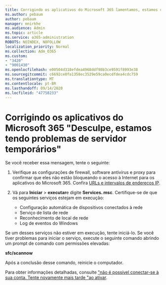 ```yaml
---
title: Corrigindo os aplicativos do Microsoft 365 lamentamos, estamos com mensagens de problemas de servidor temporárias
ms.author: pebaum
author: pebaum
manager: mnirkhe
ms.audience: Admin
ms.topic: article
ms.service: o365-administration
ROBOTS: NOINDEX, NOFOLLOW
localization_priority: Normal
ms.collection: Adm_O365
ms.custom:
- "3420"
- "9001430"
ms.openlocfilehash: e00504d318efdea4968ddf98b3ce9591f8993e38
ms.sourcegitcommit: c6692ce0fa1358ec3529e59ca0ecdfdea4cdc759
ms.translationtype: MT
ms.contentlocale: pt-BR
ms.lasthandoff: 09/14/2020
ms.locfileid: "47758233"
---
```

# <a name="fixing-the-microsoft-365-apps-sorry-we-are-having-temporary-server-issues-message"></a>Corrigindo os aplicativos do Microsoft 365 "Desculpe, estamos tendo problemas de servidor temporários"

Se você receber essa mensagem, tente o seguinte:

1. Verifique as configurações de firewall, software antivírus e proxy para confirmar que eles não estão bloqueando o acesso à Internet para os aplicativos do Microsoft 365. Confira [URLs e intervalos de endereços IP](https://docs.microsoft.com/office365/enterprise/urls-and-ip-address-ranges).

2. Vá para **Iniciar**  >  **executar**e digite **Services. msc**. Certifique-se de que os seguintes serviços estejam em execução:
    - Configuração automática de dispositivos conectados à rede
    - Serviço de lista de rede
    - Reconhecimento de local de rede
    - Log de eventos do Windows

Se um desses serviços não estiver em execução, tente iniciá-lo. Se você tiver problemas para iniciar o serviço, execute o seguinte comando abrindo um prompt de comando com permissões elevadas:

**sfc/scannow**

Após a conclusão desse comando, reinicie o computador.

Para obter informações detalhadas, consulte ["não é possível conectar-se à sua conta. Tente novamente mais tarde "ao ativar](https://docs.microsoft.com/office/troubleshoot/activation-installation/issue-when-activate-office-from-office-365).